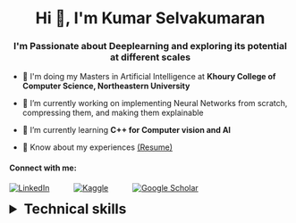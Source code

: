 <h1 align="center">Hi 👋, I'm Kumar Selvakumaran</h1>
<h3 align="center">I'm Passionate about Deeplearning and exploring its potential at different scales</h3>

- 📖 I'm doing my Masters in Artificial Intelligence at **Khoury College of Computer Science, Northeastern University**

- 🔭 I’m currently working on implementing Neural Networks from scratch, compressing them, and making them explainable 

- 🌱 I’m currently learning **C++ for Computer vision and  AI**

- 📄 Know about my experiences  [(Resume)](https://drive.google.com/file/d/1DWNcnx710iGZkzb0lXYTOgVp_s-rRi8G/view?usp=drive_link)

<h4 align="left">Connect with me:</h3>

[![LinkedIn](https://img.shields.io/badge/linkedin-%230077B5.svg?style=for-the-badge&logo=linkedin&logoColor=white)](https://www.linkedin.com/in/kumar-selva/)&nbsp;&nbsp;&nbsp;&nbsp;&nbsp;&nbsp;&nbsp;&nbsp;&nbsp;&nbsp;
[![Kaggle](https://img.shields.io/badge/Kaggle-035a7d?style=for-the-badge&logo=kaggle&logoColor=white)](https://www.kaggle.com/kumarselvakumaran)&nbsp;&nbsp;&nbsp;&nbsp;&nbsp;&nbsp;&nbsp;&nbsp;&nbsp;&nbsp;
[![Google Scholar](https://img.shields.io/badge/Google%20Scholar-4285F4?style=for-the-badge&logo=google-scholar&logoColor=white)](https://scholar.google.com/citations?user=pamBmPIAAAAJ&hl=en)


<details>
<summary style="font-size:2.55vw"> <b>Technical skills</b> </summary>

<h3 align="left">Languages and Tools:</h3>
<a href="https://www.python.org" target="_blank" rel="noreferrer"> <img src="https://raw.githubusercontent.com/devicons/devicon/master/icons/python/python-original.svg" alt="python" width="40" height="40"/> </a><a href="https://en.wikipedia.org/wiki/C_(programming_language)" target="_blank" rel="noreferrer"> <img src="https://raw.githubusercontent.com/devicons/devicon/master/icons/c/c-original.svg" alt="c" width="40" height="40"/> </a> <a href="https://en.wikipedia.org/wiki/C%2B%2B" target="_blank" rel="noreferrer"> <img src="https://raw.githubusercontent.com/devicons/devicon/master/icons/cplusplus/cplusplus-original.svg" alt="cplusplus" width="40" height="40"/> </a> 


<h3 align="left">Frameworks:</h3>
<a href="https://pytorch.org/" target="_blank" rel="noreferrer"> <img src="https://www.vectorlogo.zone/logos/pytorch/pytorch-icon.svg" alt="pytorch" width="40" height="40"/> </a><a href="https://www.tensorflow.org" target="_blank" rel="noreferrer"> <img src="https://www.vectorlogo.zone/logos/tensorflow/tensorflow-icon.svg" alt="tensorflow" width="40" height="40"/> </a><a href="https://opencv.org/" target="_blank" rel="noreferrer"> <img src="https://www.vectorlogo.zone/logos/opencv/opencv-icon.svg" alt="opencv" width="40" height="40"/> </a><a href="https://huggingface.co/" target="_blank" rel="noreferrer"> <img src="https://cdn-lfs.huggingface.co/repos/96/a2/96a2c8468c1546e660ac2609e49404b8588fcf5a748761fa72c154b2836b4c83/942cad1ccda905ac5a659dfd2d78b344fccfb84a8a3ac3721e08f488205638a0?response-content-disposition=inline%3B+filename*%3DUTF-8%27%27hf-logo.svg%3B+filename%3D%22hf-logo.svg%22%3B&response-content-type=image%2Fsvg%2Bxml&Expires=1704087445&Policy=eyJTdGF0ZW1lbnQiOlt7IkNvbmRpdGlvbiI6eyJEYXRlTGVzc1RoYW4iOnsiQVdTOkVwb2NoVGltZSI6MTcwNDA4NzQ0NX19LCJSZXNvdXJjZSI6Imh0dHBzOi8vY2RuLWxmcy5odWdnaW5nZmFjZS5jby9yZXBvcy85Ni9hMi85NmEyYzg0NjhjMTU0NmU2NjBhYzI2MDllNDk0MDRiODU4OGZjZjVhNzQ4NzYxZmE3MmMxNTRiMjgzNmI0YzgzLzk0MmNhZDFjY2RhOTA1YWM1YTY1OWRmZDJkNzhiMzQ0ZmNjZmI4NGE4YTNhYzM3MjFlMDhmNDg4MjA1NjM4YTA%7EcmVzcG9uc2UtY29udGVudC1kaXNwb3NpdGlvbj0qJnJlc3BvbnNlLWNvbnRlbnQtdHlwZT0qIn1dfQ__&Signature=yKv-V5o%7EHCkQLaEdwJ2DFUAJOJem4StAGQPDT9pQHOVrgCHXdMbMrm2xEiSdzQQe4%7EWSS8ZOffoOtBs63WckLGU9GmxX2-jKiVuzGzkc%7E3-PSKAp2AnQR-R0DA4RndXWZHM%7EMxMD4vBCga7AwS4QlEumqWBdUGUkiAUO9mQKVh3yPxEwbAOgXs97--lqg7nTURoqKjbSN1eHEA%7E%7EpyYoGXNLxtQh49Joqyl7BSjeu08WQOyOJklY33Z2WEsvCFud5FEwGzEctSywEpKjuyIr%7EjdFJlbsatSYbPhpBZi8-yH219U6icUcSREQwxL9AoX%7EFhkpkyE8skzWztXUIWqsHA__&Key-Pair-Id=KVTP0A1DKRTAX" alt="HuggingFace" width="40" height="40"/> </a> <a href="https://scikit-learn.org/" target="_blank" rel="noreferrer"> <img src="https://upload.wikimedia.org/wikipedia/commons/0/05/Scikit_learn_logo_small.svg" alt="scikit_learn" width="40" height="40"/> </a>  <a href="https://numpy.org/" target="_blank" rel="noreferrer"> <img src="https://numpy.org/images/logo.svg" alt="Numpy" width="40" height="40"/> </a> <a href="https://pandas.pydata.org/" target="_blank" rel="noreferrer"> <img src="https://raw.githubusercontent.com/devicons/devicon/2ae2a900d2f041da66e950e4d48052658d850630/icons/pandas/pandas-original.svg" alt="pandas" width="40" height="40"/> </a><a href="https://streamlit.io/" target="_blank" rel="noreferrer"> <img src="https://streamlit.io/images/brand/streamlit-mark-color.svg" alt="Streamlit" width="40" height="40"/> </a><a href="https://seaborn.pydata.org/" target="_blank" rel="noreferrer"> <img src="https://seaborn.pydata.org/_images/logo-mark-lightbg.svg" alt="seaborn" width="40" height="40"/> </a> <a href="https://matplotlib.org/" target="_blank" rel="noreferrer"> <img src="https://matplotlib.org/_static/logo_dark.svg" alt="Matplotlib" width="40" height="40"/> </a> 


<h3 align="left">Tools and SDKs:</h3>
<a href="https://www.docker.com/" target="_blank" rel="noreferrer"> <img src="https://raw.githubusercontent.com/devicons/devicon/master/icons/docker/docker-original-wordmark.svg" alt="docker" width="40" height="40"/> </a><a href="https://git-scm.com/" target="_blank" rel="noreferrer"> <img src="https://www.vectorlogo.zone/logos/git-scm/git-scm-icon.svg" alt="git" width="40" height="40"/> </a> <a href="https://www.gnu.org/software/bash/" target="_blank" rel="noreferrer"> <img src="https://d33wubrfki0l68.cloudfront.net/7c8561d6a2795e512d1f3165ed7edd9405419968/ad392/img/symbol/svg/full_colored_light.svg" alt="bash" width="40" height="40"/> </a><a href="https://anaconda.org/" target="_blank" rel="noreferrer"> <img src="https://docs.conda.io/en/latest/_static/conda_logo_full.svg" alt="Anaconda" width="40" height="40"/> </a> <a href="hhttps://unity.com/unity/features/arfoundation" target="_blank" rel="noreferrer"> <img src="https://www.vectorlogo.zone/logos/unity3d/unity3d-icon.svg" alt="Unity AR Foundation" width="40" height="40"/> </a>

<h3 align="left">OS and Cloud:</h3>
<a href="https://www.microsoft.com/en-us/windows" target="_blank" rel="noreferrer"> <img src="https://upload.wikimedia.org/wikipedia/commons/thumb/5/5f/Windows_logo_-_2012.svg/2048px-Windows_logo_-_2012.svg.png" alt="Windows" width="40" height="40"/> </a><a href="https://www.linux.org/" target="_blank" rel="noreferrer"> <img src="https://upload.wikimedia.org/wikipedia/commons/thumb/3/35/Tux.svg/864px-Tux.svg.png" alt="linux" width="40" height="40"/> </a><a href="https://cloud.google.com" target="_blank" rel="noreferrer"> <img src="https://www.vectorlogo.zone/logos/google_cloud/google_cloud-icon.svg" alt="gcp" width="40" height="40"/> </a> <a href="https://heroku.com" target="_blank" rel="noreferrer"> <img src="https://www.vectorlogo.zone/logos/heroku/heroku-icon.svg" alt="heroku" width="40" height="40"/> </a> 
</details>

